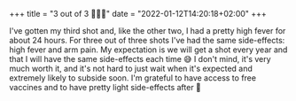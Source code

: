+++
title = "3 out of 3 💉💉💉"
date = "2022-01-12T14:20:18+02:00"
+++

I've gotten my third shot and, like the other two, I had a pretty high fever for about 24 hours. For three out of three shots I've had the same side-effects: high fever and arm pain. My expectation is we will get a shot every year and that I will have the same side-effects each time 😅 I don't mind, it's very much worth it, and it's not hard to just wait when it's expected and extremely likely to subside soon. I'm grateful to have access to free vaccines and to have pretty light side-effects after 💪